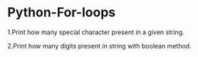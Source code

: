 # Python-For-loops

1.Print how many special character present in a given string.

2.Print how many digits present in string with boolean method.
